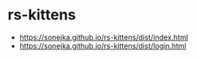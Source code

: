 # rs-kittens

- https://sonejka.github.io/rs-kittens/dist/index.html
- https://sonejka.github.io/rs-kittens/dist/login.html
